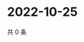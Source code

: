 # 2022-10-25

共 0 条

<!-- BEGIN WEIBO -->
<!-- 最后更新时间 Tue Oct 25 2022 02:33:18 GMT+0800 (China Standard Time) -->

<!-- END WEIBO -->
